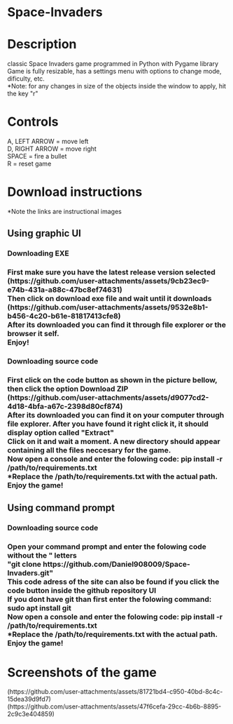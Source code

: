 # Space-Invaders
<h1>Description</h1>
classic Space Invaders game programmed in Python with Pygame library <br>
Game is fully resizable, has a settings menu with options to change mode, dificulty, etc. <br>
*Note: for any changes in size of the objects inside the window to apply, hit the key "r" <br>
<h1>Controls</h1>
A, LEFT ARROW = move left <br>
D, RIGHT ARROW = move right <br>
SPACE = fire a bullet <br>
R = reset game <br>
<h1>Download instructions</h1>
*Note the links are instructional images <br>
<h2>Using graphic UI</h2>
<h3>Downloading EXE <h3>
First make sure you have the latest release version selected <br>
(https://github.com/user-attachments/assets/9cb23ec9-e74b-431a-a88c-47bc8ef74631) <br>
Then click on download exe file and wait until it downloads <br>
(https://github.com/user-attachments/assets/9532e8b1-b456-4c20-b61e-81817413cfe8) <br>
After its downloaded you can find it through file explorer or the browser it self. <br>
Enjoy!<br>
<h3>Downloading source code <h3>
First click on the code button as shown in the picture bellow, then click the option Download ZIP <br>
(https://github.com/user-attachments/assets/d9077cd2-4d18-4bfa-a67c-2398d80cf874) <br>
After its downloaded you can find it on your computer through file explorer. After you have found it right click it, it should display option called "Extract" <br>
Click on it and wait a moment. A new directory should appear containing all the files neccesary for the game.<br>
Now open a console and enter the folowing code: pip install -r /path/to/requirements.txt <br>
*Replace the /path/to/requirements.txt with the actual path. <br>
Enjoy the game! <br>
<h2>Using command prompt</h2>
<h3>Downloading source code <h3>
Open your command prompt and enter the folowing code without the " letters <br>
"git clone https://github.com/Daniel908009/Space-Invaders.git" <br>
This code adress of the site can also be found if you click the code button inside the github repository UI <br>
If you dont have git than first enter the folowing command: sudo apt install git <br>
Now open a console and enter the folowing code: pip install -r /path/to/requirements.txt <br>
*Replace the /path/to/requirements.txt with the actual path. <br>
Enjoy the game! <br>
<h1>Screenshots of the game</h1>
(https://github.com/user-attachments/assets/81721bd4-c950-40bd-8c4c-15dea39d9fd7) <br>
(https://github.com/user-attachments/assets/47f6cefa-29cc-4b6b-8895-2c9c3e404859)

